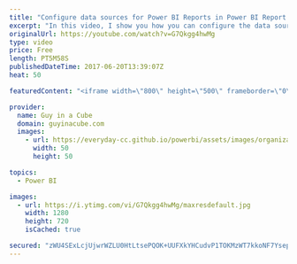 ```yaml
---
title: "Configure data sources for Power BI Reports in Power BI Report Server"
excerpt: "In this video, I show you how you can configure the data source of a Power BI report within Power BI Report Server. This comes in really handy when you want to get around the Kerberos Constrained Delegation requirements and avoid having to configure kerberos - which can be a pain.  LET'S CONNECT!  Guy"
originalUrl: https://youtube.com/watch?v=G7Qkgg4hwMg
type: video
price: Free
length: PT5M58S
publishedDateTime: 2017-06-20T13:39:07Z
heat: 50

featuredContent: "<iframe width=\"800\" height=\"500\" frameborder=\"0\" src=\"https://www.youtube.com/embed/G7Qkgg4hwMg\" allow=\"accelerometer; autoplay; encrypted-media; gyroscope; picture-in-picture\" allowfullscreen></iframe>"

provider:
  name: Guy in a Cube
  domain: guyinacube.com
  images:
    - url: https://everyday-cc.github.io/powerbi/assets/images/organizations/guyinacube.com-50x50.jpg
      width: 50
      height: 50

topics:
  - Power BI

images:
  - url: https://i.ytimg.com/vi/G7Qkgg4hwMg/maxresdefault.jpg
    width: 1280
    height: 720
    isCached: true

secured: "zWU4SExLcjUjwrWZLU0HtLtsePQOK+UUFXkYHCudvP1TOKMzWT7kkoNF7YsepbisKYgLJnsLpjzbtCpScIjL9dsskxBsgTOdigUM71iYN9kMNWdM1zxLdQe3CKebryRrVDqcim4F0hKHSCh+Qdk/i4RhZlt8F/fZS1oQvZeub7ZRAIr9IkfzT+MYMbrnFUfGGphQeJVcAmtWUFimRw0tq/UVR+KwIA2sCZEQBSGOIIrZdfeVzzXMMGxgZzZUfwET7xExqQ1FrIPPDRahAZdUoLnJ9R1qFou4bw8SuDLR7PHf56UvDqar1MGdOjB6bx3SKa6kVTajDOy//eZqRiTfshUcoW0yidrFqV1w1U3oLXzIlyBQzQpYRXSgfxS1LwF0/UkZAVakb/4MvV8ZWOz6DaOFKlPq2a1rouZdFdIYXPE=;J7cEimEUGpqJjJuo9aCnuQ=="
---
```



